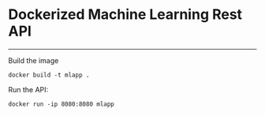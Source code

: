 # Dockerized Machine Learning Rest API
---------------------


Build the image

	docker build -t mlapp .

Run the API:
	
	docker run -ip 8080:8080 mlapp
